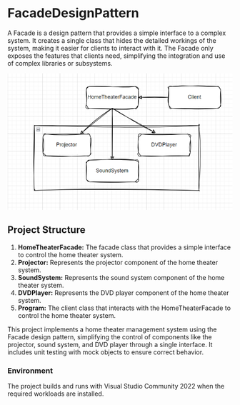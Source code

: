 # FacadeDesignPattern
A Facade is a design pattern that provides a simple interface to a complex system. It creates a single class that hides the detailed workings of the system, making it easier for clients to interact with it. The Facade only exposes the features that clients need, simplifying the integration and use of complex libraries or subsystems.

![Home Theater System Diagram](images/Facade.png)
## Project Structure

1. **HomeTheaterFacade:** The facade class that provides a simple interface to control the home theater system.
2. **Projector:** Represents the projector component of the home theater system.
3. **SoundSystem:** Represents the sound system component of the home theater system.
4. **DVDPlayer:** Represents the DVD player component of the home theater system.
5. **Program:** The client class that interacts with the HomeTheaterFacade to control the home theater system.

This project implements a home theater management system using the Facade design pattern, simplifying the control of components like the projector, sound system, and DVD player through a single interface. It includes unit testing with mock objects to ensure correct behavior.

### Environment

The project builds and runs with Visual Studio Community 2022 when the required workloads are installed.


